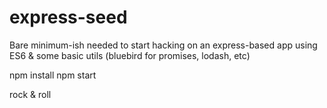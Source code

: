 # express-seed

Bare minimum-ish needed to start hacking on an express-based app using ES6 & some basic utils (bluebird for promises, lodash, etc)

npm install
npm start

rock & roll
